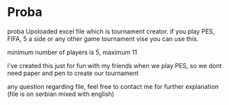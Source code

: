 # Proba
proba 
Upoloaded excel file which is tournament creator.
if you play PES, FIFA, 5 a side or any other game tournament vise you can use this.

minimum number of players is 5, maximum 11

i've created this just for fun with my friends when we play PES, so we dont need paper and pen to create our tournament

any question regarding file, feel free to contact me for further explanation (file is on serbian mixed with english)
